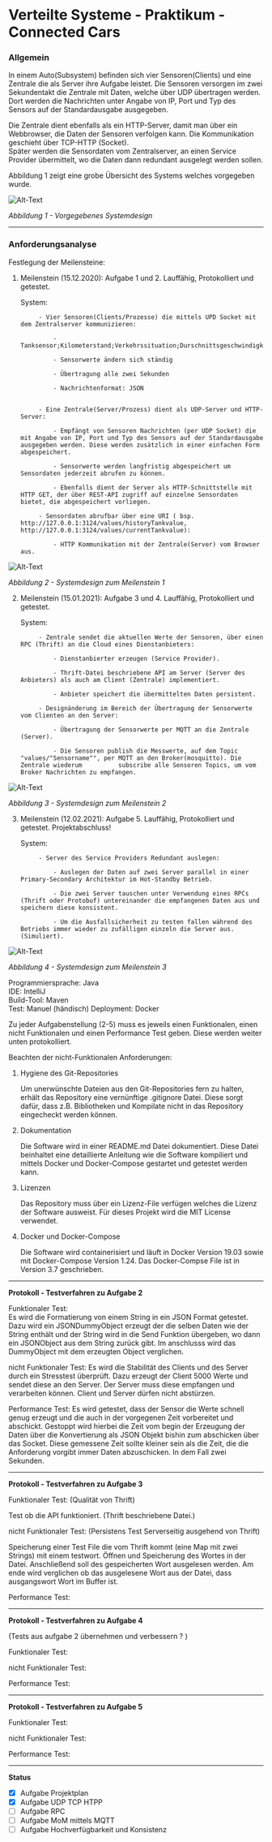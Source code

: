 # Verteilte Systeme - Praktikum - Connected Cars

### Allgemein

In einem Auto(Subsystem) befinden sich vier Sensoren(Clients) und eine Zentrale die als Server ihre Aufgabe leistet. Die Sensoren versorgen im zwei Sekundentakt die Zentrale mit Daten, welche über UDP übertragen werden.
Dort werden die Nachrichten unter Angabe von IP, Port und Typ des Sensors auf der Standardausgabe ausgegeben.

Die Zentrale dient ebenfalls als ein HTTP-Server, damit man über ein Webbrowser, die Daten der Sensoren verfolgen kann. Die Kommunikation geschieht über TCP-HTTP (Socket).  
Später werden die Sensordaten vom Zentralserver, an einen Service Provider übermittelt, wo die Daten dann redundant ausgelegt werden sollen.

Abbildung 1 zeigt eine grobe Übersicht des Systems welches vorgegeben wurde.

![Alt-Text](res/Abbildung1.png)

_Abbildung 1 - Vorgegebenes Systemdesign_

___
### __Anforderungsanalyse__  

Festlegung der Meilensteine:
1. Meilenstein (15.12.2020): Aufgabe 1 und 2. Lauffähig, Protokolliert und getestet.

    System: 

            - Vier Sensoren(Clients/Prozesse) die mittels UPD Socket mit dem Zentralserver kommunizieren:

                - Tanksensor;Kilometerstand;Verkehrssituation;Durschnittsgeschwindigkeit

                - Sensorwerte ändern sich ständig

                - Übertragung alle zwei Sekunden
                
                - Nachrichtenformat: JSON


            - Eine Zentrale(Server/Prozess) dient als UDP-Server und HTTP-Server:

                - Empfängt von Sensoren Nachrichten (per UDP Socket) die mit Angabe von IP, Port und Typ des Sensors auf der Standardausgabe ausgegeben werden. Diese werden zusätzlich in einer einfachen Form abgespeichert.

                - Sensorwerte werden langfristig abgespeichert um Sensordaten jederzeit abrufen zu können.
                
                - Ebenfalls dient der Server als HTTP-Schnittstelle mit HTTP GET, der über REST-API zugriff auf einzelne Sensordaten bietet, die abgespeichert vorliegen. 

            - Sensordaten abrufbar über eine URI ( bsp. http://127.0.0.1:3124/values/historyTankvalue, http://127.0.0.1:3124/values/currentTankvalue):

                - HTTP Kommunikation mit der Zentrale(Server) vom Browser aus.


![Alt-Text](res/Abbildung2.png)

_Abbildung 2 - Systemdesign zum Meilenstein 1_

2. Meilenstein (15.01.2021): Aufgabe 3 und 4. Lauffähig, Protokolliert und getestet.

    System: 

            - Zentrale sendet die aktuellen Werte der Sensoren, über einen RPC (Thrift) an die Cloud eines Dienstanbieters:

                - Dienstanbierter erzeugen (Service Provider).

                - Thrift-Datei beschriebene API am Server (Server des Anbieters) als auch am Client (Zentrale) implementiert.

                - Anbieter speichert die übermittelten Daten persistent.

            - Designänderung im Bereich der Übertragung der Sensorwerte vom Clienten an den Server:

                - Übertragung der Sensorwerte per MQTT an die Zentrale (Server).
                
                - Die Sensoren publish die Messwerte, auf dem Topic "values/"Sensorname"", per MQTT an den Broker(mosquitto). Die Zentrale wiederum          subscribe alle Sensoren Topics, um vom Broker Nachrichten zu empfangen.

![Alt-Text](res/Abbildung3.png)

_Abbildung 3 - Systemdesign zum Meilenstein 2_

3. Meilenstein (12.02.2021): Aufgabe 5. Lauffähig, Protokolliert und getestet. Projektabschluss!

    System: 

            - Server des Service Providers Redundant auslegen:

                - Auslegen der Daten auf zwei Server parallel in einer Primary-Secondary Architektur im Hot-Standby Betrieb.

                - Die zwei Server tauschen unter Verwendung eines RPCs (Thrift oder Protobuf) untereinander die empfangenen Daten aus und speichern diese konsistent.

                - Um die Ausfallsicherheit zu testen fallen während des Betriebs immer wieder zu zufälligen einzeln die Server aus. (Simuliert).

![Alt-Text](res/Abbildung4.png)      

_Abbildung 4 - Systemdesign zum Meilenstein 3_

Programmiersprache: Java  
IDE: IntelliJ  
Build-Tool: Maven  
Test: Manuel (händisch)
Deployment: Docker

Zu jeder Aufgabenstellung (2-5) muss es jeweils einen Funktionalen, einen nicht Funktionalen und einen Performance Test geben. Diese werden weiter unten protokolliert. 

Beachten der nicht-Funktionalen Anforderungen:
1.  Hygiene des Git-Repositories

    Um unerwünschte Dateien aus den Git-Repositories fern zu halten, erhält das Repository eine vernünftige .gitignore Datei. Diese sorgt dafür, dass z.B. Bibliotheken und Kompilate nicht in das Repository eingecheckt werden können.

2.  Dokumentation

    Die Software wird in einer README.md Datei dokumentiert. Diese Datei beinhaltet eine detaillierte Anleitung wie die Software kompiliert und mittels Docker und Docker-Compose gestartet und getestet werden kann.

3.  Lizenzen

    Das Repository muss über ein Lizenz-File verfügen welches die Lizenz der Software ausweist. Für dieses Projekt wird die MIT License verwendet.

4.  Docker und Docker-Compose

    Die Software wird containerisiert und läuft in Docker Version 19.03 sowie mit Docker-Compose Version 1.24. Das Docker-Compse File ist in Version 3.7 geschrieben.


___
__Protokoll - Testverfahren zu Aufgabe 2__  


Funktionaler Test:  
Es wird die Formatierung von einem String in ein JSON Format getestet. Dazu wird ein JSONDummyObject erzeugt der die selben Daten wie der String enthält und der String wird in die Send Funktion übergeben, wo dann ein JSONObject aus dem String zurück gibt. Im anschlusss wird das DummyObject mit dem erzeugten Object verglichen.



nicht Funktionaler Test:
Es wird die Stabilität des Clients und des Server durch ein Stresstest überprüft.
Dazu erzeugt der Client 5000 Werte und sendet diese an den Server. Der Server muss diese empfangen und verarbeiten können. Client und Server dürfen nicht abstürzen.



Performance Test:
Es wird getestet, dass der Sensor die Werte schnell genug erzeugt und die auch in der vorgegenen Zeit vorbereitet und abschickt.
Gestoppt wird hierbei die Zeit vom begin der Erzeugung der Daten über die Konvertierung als JSON Objekt bishin zum abschicken über das Socket.
Diese gemessene Zeit sollte kleiner sein als die Zeit, die die Anforderung vorgibt immer Daten abzuschicken. In dem Fall zwei Sekunden. 

___

__Protokoll - Testverfahren zu Aufgabe 3__  

Funktionaler Test:  (Qualität von Thrift)

Test ob die API funktioniert. (Thrift beschriebene Datei.)

nicht Funktionaler Test:    (Persistens Test Serverseitig ausgehend von Thrift)

Speicherung einer Test File die vom Thrift kommt (eine Map mit zwei Strings) mit einem testwort. Öffnen und Speicherung des Wortes in der Datei. Anschließend soll des gespeicherten Wort ausgelesen werden. Am ende wird verglichen ob das ausgelesene Wort aus der Datei, dass ausgangswort Wort im Buffer ist.

Performance Test:

___

__Protokoll - Testverfahren zu Aufgabe 4__  


(Tests aus aufgabe 2 übernehmen und verbessern ? )

Funktionaler Test:  



nicht Funktionaler Test:    

Performance Test:

___

__Protokoll - Testverfahren zu Aufgabe 5__  

Funktionaler Test:  

nicht Funktionaler Test:    

Performance Test:

___

__Status__

- [x] Aufgabe Projektplan
- [x] Aufgabe UDP TCP HTPP
- [ ] Aufgabe RPC
- [ ] Aufgabe MoM mittels MQTT
- [ ] Aufgabe Hochverfügbarkeit und Konsistenz
